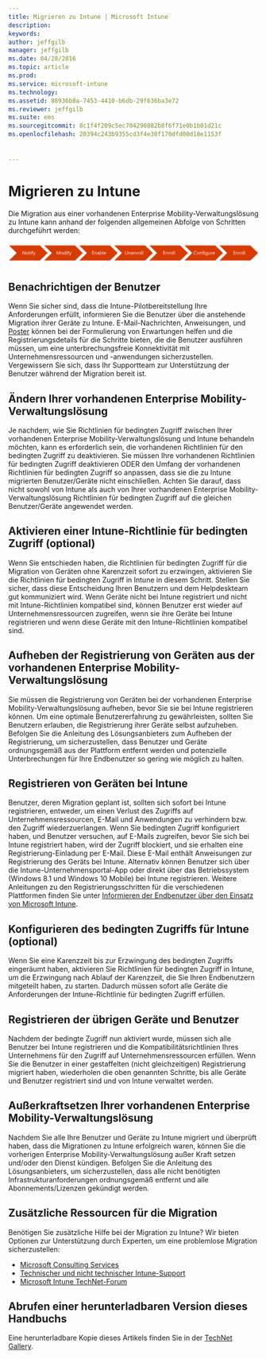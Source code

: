 ```yaml
---
title: Migrieren zu Intune | Microsoft Intune
description: 
keywords: 
author: jeffgilb
manager: jeffgilb
ms.date: 04/28/2016
ms.topic: article
ms.prod: 
ms.service: microsoft-intune
ms.technology: 
ms.assetid: 88936b8a-7453-4410-b6db-29f636ba3e72
ms.reviewer: jeffgilb
ms.suite: ems
ms.sourcegitcommit: 8c1f4f209c5ec704290882b8f6f71e0b1b01d21c
ms.openlocfilehash: 20394c243b9355cd3f4e30f170dfd00d10e1153f


---
```


# Migrieren zu Intune


Die Migration aus einer vorhandenen Enterprise Mobility-Verwaltungslösung zu Intune kann anhand der folgenden allgemeinen Abfolge von Schritten durchgeführt werden:

![Migrationsschritte für Intune](./media/migrate-intune-steps.png)

## Benachrichtigen der Benutzer

Wenn Sie sicher sind, dass die Intune-Pilotbereitstellung Ihre Anforderungen erfüllt, informieren Sie die Benutzer über die anstehende Migration ihrer Geräte zu Intune. E-Mail-Nachrichten, Anweisungen, und [Poster](https://gallery.technet.microsoft.com/Intune-End-User-Enrollment-3a0c9b0c?WT.mc_id=Blog_Intune_General_PCIT) können bei der Formulierung von Erwartungen helfen und die Registrierungsdetails für die Schritte bieten, die die Benutzer ausführen müssen, um eine unterbrechungsfreie Konnektivität mit Unternehmensressourcen und -anwendungen sicherzustellen. Vergewissern Sie sich, dass Ihr Supportteam zur Unterstützung der Benutzer während der Migration bereit ist.

## Ändern Ihrer vorhandenen Enterprise Mobility-Verwaltungslösung

Je nachdem, wie Sie Richtlinien für bedingten Zugriff zwischen Ihrer vorhandenen Enterprise Mobility-Verwaltungslösung und Intune behandeln möchten, kann es erforderlich sein, die vorhandenen Richtlinien für den bedingten Zugriff zu deaktivieren. Sie müssen Ihre vorhandenen Richtlinien für bedingten Zugriff deaktivieren ODER den Umfang der vorhandenen Richtlinien für bedingten Zugriff so anpassen, dass sie die zu Intune migrierten Benutzer/Geräte nicht einschließen.  Achten Sie darauf, dass nicht sowohl von Intune als auch von Ihrer vorhandenen Enterprise Mobility-Verwaltungslösung Richtlinien für bedingten Zugriff auf die gleichen Benutzer/Geräte angewendet werden.

## Aktivieren einer Intune-Richtlinie für bedingten Zugriff (optional)

Wenn Sie entschieden haben, die Richtlinien für bedingten Zugriff für die Migration von Geräten ohne Karenzzeit sofort zu erzwingen, aktivieren Sie die Richtlinien für bedingten Zugriff in Intune in diesem Schritt.  Stellen Sie sicher, dass diese Entscheidung Ihren Benutzern und dem Helpdeskteam gut kommuniziert wird.  Wenn Geräte nicht bei Intune registriert und nicht mit Intune-Richtlinien kompatibel sind, können Benutzer erst wieder auf Unternehmensressourcen zugreifen, wenn sie ihre Geräte bei Intune registrieren und wenn diese Geräte mit den Intune-Richtlinien kompatibel sind.

## Aufheben der Registrierung von Geräten aus der vorhandenen Enterprise Mobility-Verwaltungslösung

Sie müssen die Registrierung von Geräten bei der vorhandenen Enterprise Mobility-Verwaltungslösung aufheben, bevor Sie sie bei Intune registrieren können. Um eine optimale Benutzererfahrung zu gewährleisten, sollten Sie Benutzern erlauben, die Registrierung ihrer Geräte selbst aufzuheben.  Befolgen Sie die Anleitung des Lösungsanbieters zum Aufheben der Registrierung, um sicherzustellen, dass Benutzer und Geräte ordnungsgemäß aus der Plattform entfernt werden und potenzielle Unterbrechungen für Ihre Endbenutzer so gering wie möglich zu halten.

## Registrieren von Geräten bei Intune

Benutzer, deren Migration geplant ist, sollten sich sofort bei Intune registrieren, entweder, um einen Verlust des Zugriffs auf Unternehmensressourcen, E-Mail und Anwendungen zu verhindern bzw. den Zugriff wiederzuerlangen. Wenn Sie bedingten Zugriff konfiguriert haben, und Benutzer versuchen, auf E-Mails zugreifen, bevor Sie sich bei Intune registriert haben, wird der Zugriff blockiert, und sie erhalten eine Registrierung-Einladung per E-Mail. Diese E-Mail enthält Anweisungen zur Registrierung des Geräts bei Intune.  Alternativ können Benutzer sich über die Intune-Unternehmensportal-App oder direkt über das Betriebssystem (Windows 8.1 und Windows 10 Mobile) bei Intune registrieren. Weitere Anleitungen zu den Registrierungsschritten für die verschiedenen Plattformen finden Sie unter [Informieren der Endbenutzer über den Einsatz von Microsoft Intune](what-to-tell-your-end-users-about-using-microsoft-intune.md).

## Konfigurieren des bedingten Zugriffs für Intune (optional)

Wenn Sie eine Karenzzeit bis zur Erzwingung des bedingten Zugriffs eingeräumt haben, aktivieren Sie Richtlinien für bedingten Zugriff in Intune, um die Erzwingung nach Ablauf der Karenzzeit, die Sie Ihren Endbenutzern mitgeteilt haben, zu starten. Dadurch müssen sofort alle Geräte die Anforderungen der Intune-Richtlinie für bedingten Zugriff erfüllen.

## Registrieren der übrigen Geräte und Benutzer

Nachdem der bedingte Zugriff nun aktiviert wurde, müssen sich alle Benutzer bei Intune registrieren und die Kompatibilitätsrichtlinien Ihres Unternehmens für den Zugriff auf Unternehmensressourcen erfüllen. Wenn Sie die Benutzer in einer gestaffelten (nicht gleichzeitigen) Registrierung migriert haben, wiederholen die oben genannten Schritte, bis alle Geräte und Benutzer registriert sind und von Intune verwaltet werden.

## Außerkraftsetzen Ihrer vorhandenen Enterprise Mobility-Verwaltungslösung

Nachdem Sie alle Ihre Benutzer und Geräte zu Intune migriert und überprüft haben, dass die Migrationen zu Intune erfolgreich waren, können Sie die vorherigen Enterprise Mobility-Verwaltungslösung außer Kraft setzen und/oder den Dienst kündigen. Befolgen Sie die Anleitung des Lösungsanbieters, um sicherzustellen, dass alle nicht benötigten Infrastrukturanforderungen ordnungsgemäß entfernt und alle Abonnements/Lizenzen gekündigt werden.

## Zusätzliche Ressourcen für die Migration

Benötigen Sie zusätzliche Hilfe bei der Migration zu Intune? Wir bieten Optionen zur Unterstützung durch Experten, um eine problemlose Migration sicherzustellen:

<!--- - [Microsoft Intune Onboarding](/em/solutions/fasttrack-center-benefit-for-enterprise-mobility-suite-ems)--->
- [Microsoft Consulting Services](https://www.microsoft.com/en-us/microsoftservices/default.aspx)
- [Technischer und nicht technischer Intune-Support](/intune/troubleshoot/how-to-get-support-for-microsoft-intune)
- [Microsoft Intune TechNet-Forum](https://social.technet.microsoft.com/Forums/en-US/home?forum=microsoftintuneprod)

## Abrufen einer herunterladbaren Version dieses Handbuchs

Eine herunterladbare Kopie dieses Artikels finden Sie in der [TechNet Gallery](https://gallery.technet.microsoft.com/Migrating-to-Intune-ea439387).



<!--HONumber=Jun16_HO4-->


